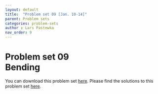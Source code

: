 ```yaml
---
layout: default
title:  "Problem set 09 [Jan. 10-14]"
parent: Problem sets
categories: problem-sets
author : Lars Pastewka
nav_order: 9
---
```


# Problem set 09 <br/> Bending

You can download this problem set [here](exercise_09_students.pdf). Please find the solutions to this problem set [here](exercise_09_solutions.pdf).
